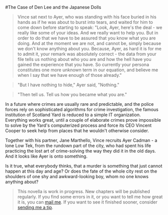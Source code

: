 #The Case of Den Lee and the Japanese Dolls


> Vince sat next to Ayer, who was standing with his face buried in his hands as if he was about to burst into tears, and waited for him to come down before starting to speak: "Look, Ayer, here's the deal - we really like some of your ideas. And we really want to help you. But in order to do that we have to be assured that you know what you are doing. And at the moment we are not, and cannot be, simply because we don't know anything about you. Because, Ayer, as hard it is for me to admit it, your remark was absolutely correct - the data from your file tells us nothing about who you are and how the hell have you gained the experience that you have. So currently your persona constitutes one more unknown term in our equation, and believe me when I say that we have enough of those already."

> "But I have nothing to hide," Ayer said, "Nothing."

> "Then tell us. Tell us how you became what you are."

In a future where crimes are usually rare and predictable, and the police forces rely on sophisticated algorithms for crime investigation, the famous institution of Scotland Yard is reduced to a simple IT organization. Everything works great, until a couple of elaborate crimes prove impossible to solve by the Yard's computerized process and force its CEO Vincent Cooper to seek help from places that he wouldn't otherwise consider.

Together with his partner, Jane Marthello, Vince recruits Ayer Cadman - a lone Low Tek, from the rundown part of the city, who had spent his life practicing the lost art of crime-solving the way they did it in the old days. And it looks like Ayer is onto something. 

Is it true, what everybody thinks, that a murder is something that just cannot happen at this day and age? Or does the fate of the whole city rest on the shoulders of one shy and awkward-looking boy, whom no one knows anything about?


>  This novella is work in progress. New chapters will be published regularly. If you find some errors in it, or you want to tell me how great it is, you can [mail me](mailto:marinovboris@gmail.com). If you want to see it finished sooner, consider [sending me a tip](https://www.paypal.me/borismarinov/10).
